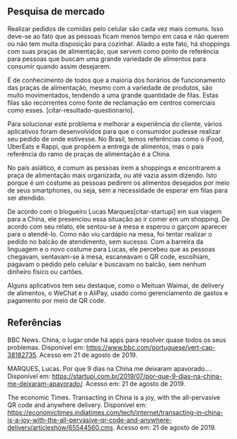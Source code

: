 ## Pesquisa de mercado

Realizar pedidos de comidas pelo celular são cada vez mais comuns. Isso deve-se ao fato que as pessoas ficam menos tempo em casa e não querem ou não tem muita disposição para cozinhar. Aliado a este fato, há shoppings com suas praças de alimentação, que servem como ponto de referência para pessoas que buscam uma grande variedade de alimentos para consumir quando assim desejarem.

É de conhecimento de todos que a maioria dos horários de funcionamento das praças de alimentação, mesmo com a variedade de produtos, são muito movimentados, tendendo a uma grande quantidade de filas. Estas filas são recorrentes como fonte de reclamação em centros comerciais como esses. [citar-resultado-questionario].

Para solucionar este problema e melhorar a experiência do cliente, vários aplicativos foram desenvolvidos para que o consumidor pudesse realizar seu pedido de onde estivesse. No Brasil, temos referências como o iFood, UberEats e Rappi, que propõem a entrega de alimentos, mas o país referência do ramo de praças de alimentação é a China. 

No país asiático, é comum as pessoas irem a shoppings e encontrarem a praça de alimentação mais organizada, ou até vazia assim dizendo. Isto porque é um costume as pessoas pedirem os alimentos desejados por meio de seus smartphones, ou seja, sem a necessidade de esperar em filas para ser atendido.  

De acordo com o blogueiro Lucas Marques[citar-startupi] em sua viagem para a China, ele presenciou essa situação ao ir comer em um shopping. De acordo com seu relato, ele sentou-se à mesa e esperou o garçom aparecer para o atendê-lo. Como não viu cardápio na mesa, foi tentar realizar o pedido no balcão de atendimento, sem sucesso. Com a barreira da linguagem e o novo costume para Lucas, ele percebeu que as pessoas chegavam, sentavam-se à mesa, escaneavam o QR code, escolhiam, pagavam o pedido pelo celular e buscavam no balcão, sem nenhum dinheiro físico ou cartões.     

Alguns aplicativos tem seu destaque, como o Meituan Waimai, de delivery de alimentos, o WeChat e o AliPay, usado como gerenciamento de gastos e pagamento por meio de QR code.

## Referências 

BBC News. China, o lugar onde há apps para resolver quase todos os seus problemas. Disponível em: <https://www.bbc.com/portuguese/vert-cap-38182735>. Acesso em 21 de agosto de 2019.

MARQUES, Lucas. Por que 9 dias na China me deixaram apavorado…. Disponível em: <https://startupi.com.br/2019/07/por-que-9-dias-na-china-me-deixaram-apavorado/>. Acesso em: 21 de agosto de 2019.

The economic Times. Transacting in China is a joy, with the all-pervasive QR code and anywhere delivery. Disponível em: <https://economictimes.indiatimes.com/tech/internet/transacting-in-china-is-a-joy-with-the-all-pervasive-qr-code-and-anywhere-delivery/articleshow/65544560.cms>. Acesso em: 21 de agosto de 2019.
